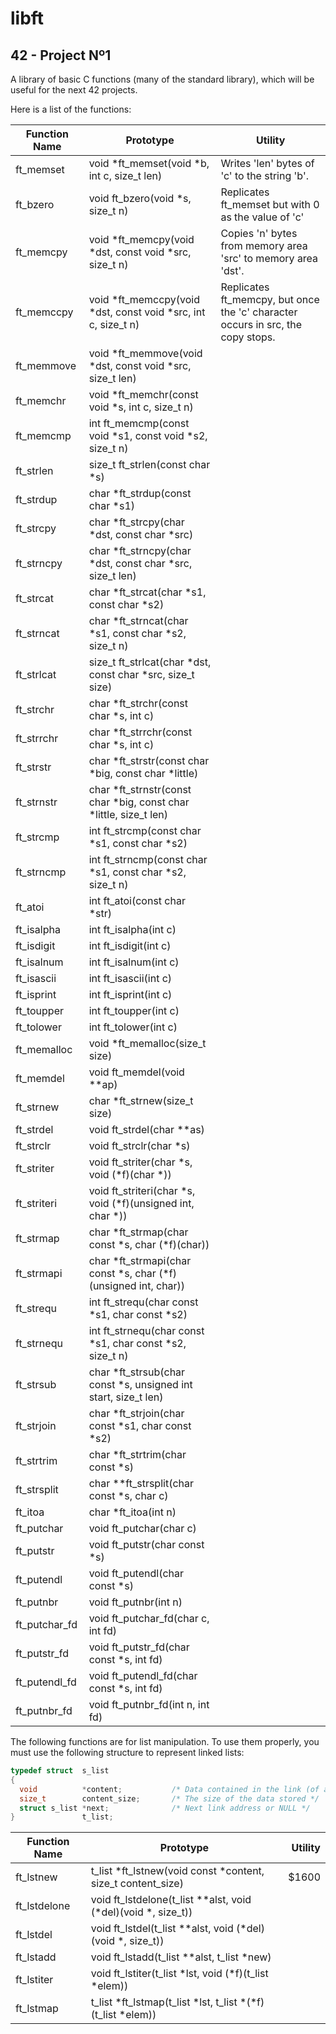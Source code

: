 # libft
## 42 - Project Nº1

A library of basic C functions (many of the standard library), which will be useful for the next 42 projects.

Here is a list of the functions:

| Function Name | Prototype     | Utility  |
| ------------- |---------------| --------|
| ft_memset     | void \*ft_memset(void \*b, int c, size_t len)| Writes 'len' bytes of 'c' to the string 'b'.
| ft_bzero      | void ft_bzero(void \*s, size_t n)| Replicates ft_memset but with 0 as the value of 'c' |
| ft_memcpy     | void \*ft_memcpy(void \*dst, const void \*src, size_t n) | Copies 'n' bytes from memory area 'src' to memory area 'dst'.|
| ft_memccpy    | void \*ft_memccpy(void \*dst, const void \*src, int c, size_t n)| Replicates ft_memcpy, but once the 'c' character occurs in src, the copy stops. 
| ft_memmove    | void \*ft_memmove(void \*dst, const void \*src, size_t len)
| ft_memchr     | void \*ft_memchr(const void \*s, int c, size_t n)
| ft_memcmp     | int ft_memcmp(const void \*s1, const void \*s2, size_t n)
| ft_strlen     | size_t ft_strlen(const char \*s)
| ft_strdup     | char \*ft_strdup(const char \*s1)
| ft_strcpy     | char \*ft_strcpy(char \*dst, const char \*src)
| ft_strncpy    | char \*ft_strncpy(char \*dst, const char \*src, size_t len)
| ft_strcat     | char \*ft_strcat(char \*s1, const char \*s2)
| ft_strncat    | char \*ft_strncat(char \*s1, const char \*s2, size_t n)
| ft_strlcat    | size_t ft_strlcat(char \*dst, const char \*src, size_t size)
| ft_strchr     | char \*ft_strchr(const char \*s, int c)
| ft_strrchr    | char \*ft_strrchr(const char \*s, int c)
| ft_strstr     | char \*ft_strstr(const char \*big, const char \*little)
| ft_strnstr    | char \*ft_strnstr(const char \*big, const char \*little, size_t len)
| ft_strcmp     | int ft_strcmp(const char \*s1, const char \*s2)
| ft_strncmp    | int ft_strncmp(const char \*s1, const char \*s2, size_t n)
| ft_atoi       | int ft_atoi(const char \*str)
| ft_isalpha    | int ft_isalpha(int c)
| ft_isdigit    | int ft_isdigit(int c)
| ft_isalnum    | int ft_isalnum(int c)
| ft_isascii    | int ft_isascii(int c)
| ft_isprint    | int ft_isprint(int c)
| ft_toupper    | int ft_toupper(int c)
| ft_tolower    | int ft_tolower(int c)
| ft_memalloc   | void \*ft_memalloc(size_t size) |
| ft_memdel     | void ft_memdel(void \*\*ap)     | |
| ft_strnew     | char \*ft_strnew(size_t size)   | |
| ft_strdel     | void ft_strdel(char \*\*as)     |
| ft_strclr     | void ft_strclr(char \*s)        | |
| ft_striter    | void ft_striter(char \*s, void (\*f)(char \*)) | |
| ft_striteri   | void ft_striteri(char \*s, void (\*f)(unsigned int, char \*)) | |
| ft_strmap     | char \*ft_strmap(char const \*s, char (\*f)(char)) | |
| ft_strmapi    | char \*ft_strmapi(char const \*s, char (\*f)(unsigned int, char)) | |
| ft_strequ     | int ft_strequ(char const \*s1, char const \*s2) ||
| ft_strnequ    | int ft_strnequ(char const \*s1, char const \*s2, size_t n) ||
| ft_strsub     | char \*ft_strsub(char const \*s, unsigned int start, size_t len) | |
| ft_strjoin    | char \*ft_strjoin(char const \*s1, char const \*s2) | |
| ft_strtrim    | char \*ft_strtrim(char const \*s) | |
| ft_strsplit   | char \*\*ft_strsplit(char const \*s, char c) | |
| ft_itoa       | char \*ft_itoa(int n) | |
| ft_putchar    | void ft_putchar(char c) | | 
| ft_putstr     | void ft_putstr(char const \*s) | |
| ft_putendl    | void ft_putendl(char const \*s) | |
| ft_putnbr     | void ft_putnbr(int n) | |
| ft_putchar_fd | void ft_putchar_fd(char c, int fd) | |
| ft_putstr_fd  | void ft_putstr_fd(char const \*s, int fd) | |
| ft_putendl_fd | void ft_putendl_fd(char const \*s, int fd) | |
| ft_putnbr_fd  | void ft_putnbr_fd(int n, int fd) | |


The following functions are for list manipulation. To use them properly, you must use the following structure to represent linked lists:

```C
typedef struct  s_list
{
  void          *content;           /* Data contained in the link (of any type) */
  size_t        content_size;       /* The size of the data stored */
  struct s_list *next;              /* Next link address or NULL */
}               t_list;
```

| Function Name | Prototype     | Utility  |
| ------------- |---------------| --------:|
| ft_lstnew     | t_list \*ft_lstnew(void const \*content, size_t content_size) | $1600 |
| ft_lstdelone  | void ft_lstdelone(t_list \*\*alst, void (\*del)(void \*, size_t)) | |
| ft_lstdel     | void ft_lstdel(t_list \*\*alst, void (\*del)(void \*, size_t)) | |
| ft_lstadd     | void ft_lstadd(t_list \*\*alst, t_list \*new) | |
| ft_lstiter    | void ft_lstiter(t_list \*lst, void (\*f)(t_list \*elem)) | |
| ft_lstmap     | t_list \*ft_lstmap(t_list \*lst, t_list \*(\*f)(t_list \*elem)) | |

